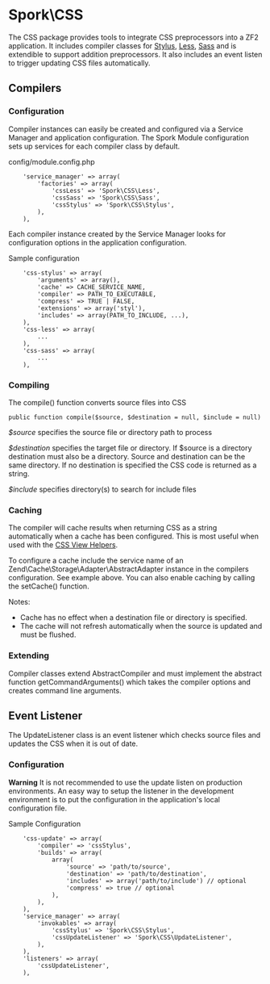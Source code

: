 Spork\CSS
=========

The CSS package provides tools to integrate CSS preprocessors into a ZF2
application. It includes compiler classes for [Stylus](http://learnboost.github.io/stylus/),
[Less](http://lesscss.org/), [Sass](http://sass-lang.com/) and is extendible to
support addition preprocessors. It also includes an event listen to trigger
updating CSS files automatically.

Compilers
---------

### Configuration

Compiler instances can easily be created and configured via a Service Manager
and application configuration. The Spork Module configuration sets up services
for each compiler class by default.

config/module.config.php
```
	'service_manager' => array(
		'factories' => array(
			'cssLess' => 'Spork\CSS\Less',
			'cssSass' => 'Spork\CSS\Sass',
			'cssStylus' => 'Spork\CSS\Stylus',
		),
	),
```

Each compiler instance created by the Service Manager looks for configuration
options in the application configuration.

Sample configuration
```
	'css-stylus' => array(
		'arguments' => array(),
		'cache' => CACHE_SERVICE_NAME,
		'compiler' => PATH_TO_EXECUTABLE,
		'compress' => TRUE | FALSE,
		'extensions' => array('styl'),
		'includes' => array(PATH_TO_INCLUDE, ...),
	),
	'css-less' => array(
		...
	),
	'css-sass' => array(
		...
	),
```

### Compiling

The compile() function converts source files into CSS

```
public function compile($source, $destination = null, $include = null)
```

*$source* specifies the source file or directory path to process

*$destination* specifies the target file or directory. If $source is a directory
destination must also be a directory. Source and destination can be the same
directory. If no destination is specified the CSS code is returned as a string.

*$include* specifies directory(s) to search for include files

### Caching

The compiler will cache results when returning CSS as a string automatically 
when a cache has been configured. This is most useful when used with the 
[CSS View Helpers](../View/Helper/CSS/README.md).

To configure a cache include the service name of an 
Zend\Cache\Storage\Adapter\AbstractAdapter instance in the compilers 
configuration. See example above. You can also enable caching by calling the 
setCache() function.

Notes:
 - Cache has no effect when a destination file or directory is specified.
 - The cache will not refresh automatically when the source is updated and must
 be flushed.

### Extending

Compiler classes extend AbstractCompiler and must implement the abstract function
getCommandArguments() which takes the compiler options and creates command line
arguments.

Event Listener
--------------

The UpdateListener class is an event listener which checks source files and 
updates the CSS when it is out of date.

### Configuration

**Warning**
It is not recommended to use the update listen on production environments. An 
easy way to setup the listener in the development environment is to put the
configuration in the application's local configuration file.

Sample Configuration
```
	'css-update' => array(
		'compiler' => 'cssStylus',
		'builds' => array(
			array(
				'source' => 'path/to/source',
				'destination' => 'path/to/destination',
				'includes' => array('path/to/include') // optional
				'compress' => true // optional
			),
		),
	),
	'service_manager' => array(
		'invokables' => array(
			'cssStylus' => 'Spork\CSS\Stylus',
			'cssUpdateListener' => 'Spork\CSS\UpdateListener', 
		),
	),
	'listeners' => array(
		'cssUpdateListener',
	),
```